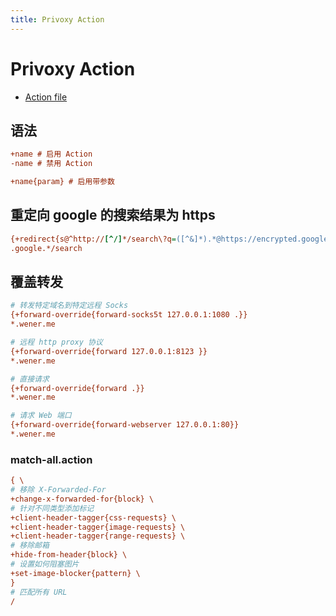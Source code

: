 ```yaml
---
title: Privoxy Action
---
```


# Privoxy Action

- [Action file](https://www.privoxy.org/user-manual/actions-file.html)

## 语法

```ini
+name # 启用 Action
-name # 禁用 Action

+name{param} # 启用带参数
```

## 重定向 google 的搜索结果为 https

```ini
{+redirect{s@^http://[^/]*/search\?q=([^&]*).*@https://encrypted.google.com/search?q=$1@}}
.google.*/search
```

## 覆盖转发

```ini
# 转发特定域名到特定远程 Socks
{+forward-override{forward-socks5t 127.0.0.1:1080 .}}
*.wener.me

# 远程 http proxy 协议
{+forward-override{forward 127.0.0.1:8123 }}
*.wener.me

# 直接请求
{+forward-override{forward .}}
*.wener.me

# 请求 Web 端口
{+forward-override{forward-webserver 127.0.0.1:80}}
*.wener.me

```

### match-all.action

```ini
{ \
# 移除 X-Forwarded-For
+change-x-forwarded-for{block} \
# 针对不同类型添加标记
+client-header-tagger{css-requests} \
+client-header-tagger{image-requests} \
+client-header-tagger{range-requests} \
# 移除邮箱
+hide-from-header{block} \
# 设置如何阻塞图片
+set-image-blocker{pattern} \
}
# 匹配所有 URL
/
```
